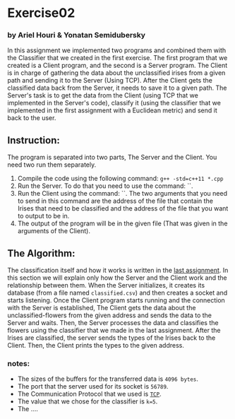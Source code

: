# Exercise02
### by Ariel Houri & Yonatan Semidubersky

In this assignment we implemented two programs and combined them with the Classifier that we created in the first exercise. The first program that we created is a Client program, and the second is a Server program.
The Client is in charge of gathering the data about the unclassified irises from a given path and sending it to the Server (Using TCP). After the Client gets the classified data back from the Server, it needs to save it to a given path.
The Server's task is to get the data from the Client (using TCP that we implemented in the Server's code), classify it (using the classifier that we implemented in the first assignment with a Euclidean metric) and send it back to the user.


## Instruction:
The program is separated  into two parts, The Server and the Client. You need two run them separately.
1. Compile the code using the following command: `g++ -std=c++11 *.cpp`
2. Run the Server. To do that you need to use the command: ``.
3. Run the Client using the command: ``. The two arguments that you need to send in this command are the address of the file that contain the Irises that need to be classified and the address of the file that you want to output to be in.
4. The output of the program will be in the given file (That was given in the arguments of the Client).
## The Algorithm:
The classification itself  and how it works is written in the [last assignment](https://github.com/arielhouri/Exercise01). In this section we will explain only how the Server and the Client work and the relationship between them.
When the Server initializes, it creates its database (from a file named `classified.csv`) and then creates a socket and starts listening. Once the Client program starts running and the connection with the Server is established, The Client gets the data about the unclassified-flowers from the given address and sends the data to the Server and waits. Then, the Server processes the data and classifies the flowers using the classifier that we made in the last assignment. After the Irises are classified, the server sends the types of the Irises back to the Client. Then, the Client prints the types to the given address. 
### notes:
- The sizes of the buffers for the transferred data is `4096 bytes`.
- The port that the server used for its socket is `56789`.
- The Communication Protocol that we used is [`TCP`](https://he.wikipedia.org/wiki/Transmission_Control_Protocol).
- The value that we chose for the classifier is `k=5`.
- The ....
